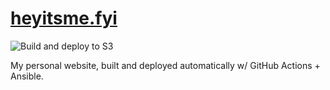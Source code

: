 # [heyitsme.fyi](https://heyitsme.fyi)

![Build and deploy to S3](https://github.com/xrossb/heyitsme.fyi/workflows/Build%20and%20deploy%20to%20S3/badge.svg)

My personal website, built and deployed automatically w/ GitHub Actions + Ansible.
